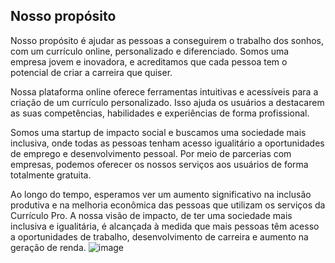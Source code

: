 ## Nosso propósito

Nosso propósito é ajudar as pessoas a conseguirem o trabalho dos sonhos, com um currículo online, personalizado e diferenciado. Somos uma empresa jovem e inovadora, e acreditamos que cada pessoa tem o potencial de criar a carreira que quiser.  

Nossa plataforma online oferece ferramentas intuitivas e acessíveis para a criação de um currículo personalizado. Isso ajuda os usuários a destacarem as suas competências, habilidades e experiências de forma profissional.

Somos uma startup de impacto social e buscamos uma sociedade mais inclusiva, onde todas as pessoas tenham acesso igualitário a oportunidades de emprego e desenvolvimento pessoal. Por meio de parcerias com empresas, podemos oferecer os nossos serviços aos usuários de forma totalmente gratuita. 

Ao longo do tempo, esperamos ver um aumento significativo na inclusão produtiva e na melhoria econômica das pessoas que utilizam os serviços da Currículo Pro. A nossa visão de impacto, de ter uma sociedade mais inclusiva e igualitária, é alcançada à medida que mais pessoas têm acesso a oportunidades de trabalho, desenvolvimento de carreira e aumento na geração de renda.
![image](https://github.com/user-attachments/assets/c3933c3d-5588-43d5-b6a7-564a1bfbade8)

